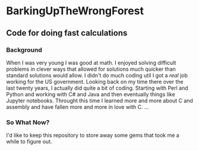# BarkingUpTheWrongForest
## Code for doing fast calculations


### Background
When I was very young I was good at math. 
I enjoyed solving difficult problems in clever ways that allowed for solutions much quicker than standard solutions would allow.
I didn't do much coding util I got a *real* job working for the US government.
Looking back on my time there over the last twenty years, I actually did quite a bit of coding.
Starting with Perl and Python and working with C# and Java and then eventually things like Jupyter notebooks.
Throught this time I learned more and more about C and assembly and have fallen more and more in love with C.
...

### So What Now?
I'd like to keep this repository to store away some gems that took me a while to figure out.

